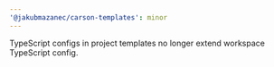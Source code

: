 ```yaml
---
'@jakubmazanec/carson-templates': minor
---
```


TypeScript configs in project templates no longer extend workspace TypeScript config.
